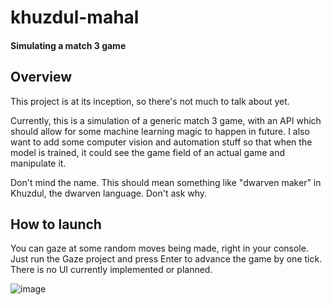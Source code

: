 # khuzdul-mahal
#### Simulating a match 3 game

## Overview
This project is at its inception, so there's not much to talk about yet.

Currently, this is a simulation of a generic match 3 game, with an API which should allow for some machine learning magic to happen in future. I also want to add some computer vision and automation stuff so that when the model is trained, it could see the game field of an actual game and manipulate it.

Don't mind the name. This should mean something like "dwarven maker" in Khuzdul, the dwarven language. Don't ask why.

## How to launch
You can gaze at some random moves being made, right in your console. Just run the Gaze project and press Enter to advance the game by one tick. There is no UI currently implemented or planned.

![image](https://github.com/alsorokin/khuzdul-mahal/assets/10210197/b642736c-e820-4d14-bf56-9c1830371d3a)
